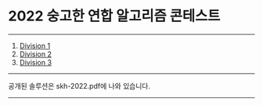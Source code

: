 # 2022 숭고한 연합 알고리즘 콘테스트

---

1.  [Division 1](https://www.acmicpc.net/contest/view/785)
2.  [Division 2](https://www.acmicpc.net/contest/view/784)
3.  [Division 3](https://www.acmicpc.net/contest/view/783)

---

공개된 솔루션은 skh-2022.pdf에 나와 있습니다. 

---

